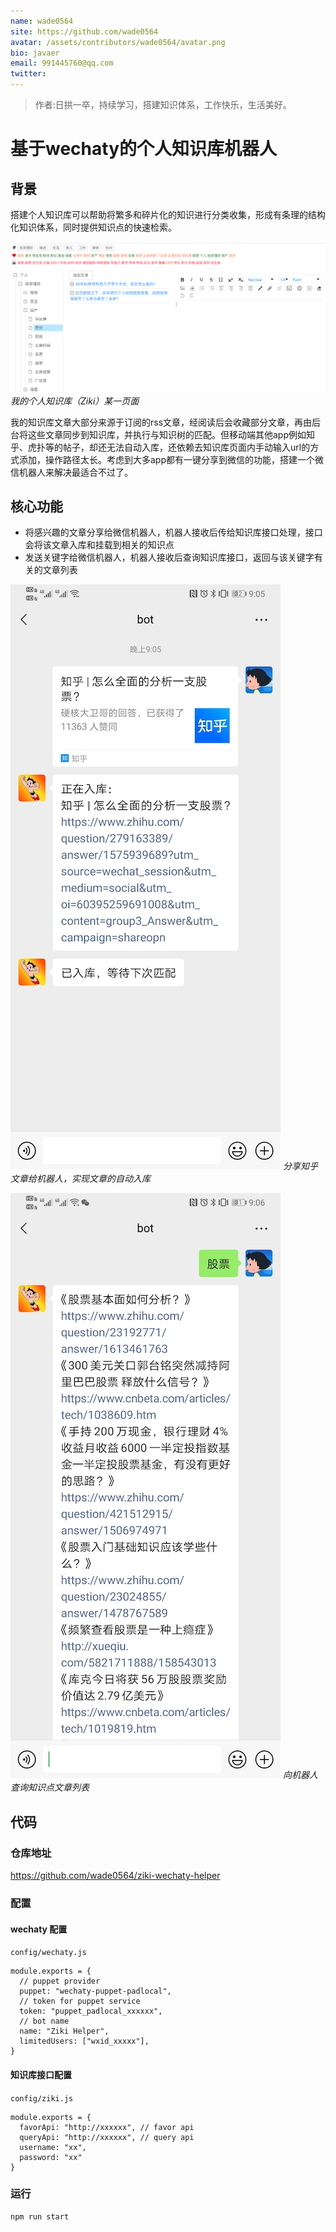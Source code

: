 ```yaml
---
name: wade0564
site: https://github.com/wade0564
avatar: /assets/contributors/wade0564/avatar.png
bio: javaer
email: 991445760@qq.com
twitter: 
---
```

> 作者:日拱一卒，持续学习，搭建知识体系，工作快乐，生活美好。

# 基于wechaty的个人知识库机器人
## 背景

搭建个人知识库可以帮助将繁多和碎片化的知识进行分类收集，形成有条理的结构化知识体系，同时提供知识点的快速检索。


![](assets/2021/02-ziki-wechaty-helper/ziki_glance.png)
*我的个人知识库（Ziki）某一页面*


我的知识库文章大部分来源于订阅的rss文章，经阅读后会收藏部分文章，再由后台将这些文章同步到知识库，并执行与知识树的匹配。但移动端其他app例如知乎、虎扑等的帖子，却还无法自动入库，还依赖去知识库页面内手动输入url的方式添加，操作路径太长。考虑到大多app都有一键分享到微信的功能，搭建一个微信机器人来解决最适合不过了。


## 核心功能

- 将感兴趣的文章分享给微信机器人，机器人接收后传给知识库接口处理，接口会将该文章入库和挂载到相关的知识点
- 发送关键字给微信机器人，机器人接收后查询知识库接口，返回与该关键字有关的文章列表



![](assets/2021/02-ziki-wechaty-helper/ziki_bot_input.png)
*分享知乎文章给机器人，实现文章的自动入库*


![](assets/2021/02-ziki-wechaty-helper/ziki_bot_query.png)
*向机器人查询知识点文章列表*

## 代码
### 仓库地址
https://github.com/wade0564/ziki-wechaty-helper

### 配置


#### wechaty 配置
`config/wechaty.js`

```
module.exports = {
  // puppet provider
  puppet: "wechaty-puppet-padlocal",
  // token for puppet service
  token: "puppet_padlocal_xxxxxx",
  // bot name
  name: "Ziki Helper",
  limitedUsers: ["wxid_xxxxx"],
}
```

#### 知识库接口配置
`config/ziki.js`

```
module.exports = {
  favorApi: "http://xxxxxx", // favor api
  queryApi: "http://xxxxxx", // query api
  username: "xx",
  password: "xx"
}
```

### 运行

```
npm run start
```
